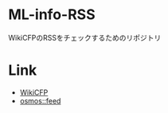# ML-info-RSS
WikiCFPのRSSをチェックするためのリポジトリ

# Link
- [WikiCFP](http://www.wikicfp.com/cfp/)
- [osmos::feed](https://github.com/osmoscraft/osmosfeed)
